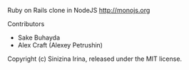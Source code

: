 Ruby on Rails clone in NodeJS http://monojs.org

Contributors

- Sake Buhayda
- Alex Craft (Alexey Petrushin)

Copyright (c) Sinizina Irina, released under the MIT license.